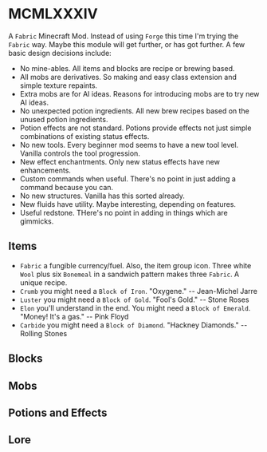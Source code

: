 # MCMLXXXIV

A `Fabric` Minecraft Mod. Instead of using `Forge` this time I'm trying the `Fabric` way. Maybe this module will get
further, or has got further. A few basic design decisions include:

 * No mine-ables. All items and blocks are recipe or brewing based.
 * All mobs are derivatives. So making and easy class extension and simple texture repaints.
 * Extra mobs are for AI ideas. Reasons for introducing mobs are to try new AI ideas.
 * No unexpected potion ingredients. All new brew recipes based on the unused potion ingredients.
 * Potion effects are not standard. Potions provide effects not just simple combinations of existing status effects.
 * No new tools. Every beginner mod seems to have a new tool level. Vanilla controls the tool progression.
 * New effect enchantments. Only new status effects have new enhancements.
 * Custom commands when useful. There's no point in just adding a command because you can.
 * No new structures. Vanilla has this sorted already.
 * New fluids have utility. Maybe interesting, depending on features.
 * Useful redstone. THere's no point in adding in things which are gimmicks.

## Items

 * `Fabric` a fungible currency/fuel. Also, the item group icon.
   Three white `Wool` plus six `Bonemeal` in a sandwich pattern makes three `Fabric`. A unique recipe.
 * `Crumb` you might need a `Block of Iron`. "Oxygene." -- Jean-Michel Jarre
 * `Luster` you might need a `Block of Gold`. "Fool's Gold." -- Stone Roses
 * `Elon` you'll understand in the end. You might need a `Block of Emerald`. "Money! It's a gas." -- Pink Floyd
 * `Carbide` you might need a `Block of Diamond`. "Hackney Diamonds." -- Rolling Stones

## Blocks



## Mobs



## Potions and Effects



## Lore

